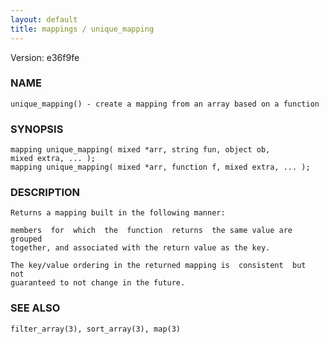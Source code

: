 ```yaml
---
layout: default
title: mappings / unique_mapping
---
```


Version: e36f9fe




### NAME
    unique_mapping() - create a mapping from an array based on a function


### SYNOPSIS
    mapping unique_mapping( mixed *arr, string fun, object ob,
    mixed extra, ... );
    mapping unique_mapping( mixed *arr, function f, mixed extra, ... );


### DESCRIPTION
    Returns a mapping built in the following manner:

    members  for  which  the  function  returns  the same value are grouped
    together, and associated with the return value as the key.

    The key/value ordering in the returned mapping is  consistent  but  not
    guaranteed to not change in the future.


### SEE ALSO
    filter_array(3), sort_array(3), map(3)



